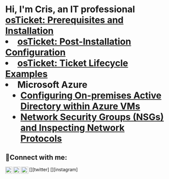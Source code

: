 <h1>Hi, I'm Cris, an IT professional <a href="https://linkedin.com/in/cris-flory>IT Professional</a>☺</h1>

<h2>👨‍💻 Information Technology Projects:</h2>

- <b>osTicket (Help Desk Ticketing System)</b>
  - [osTicket: Prerequisites and Installation](https://github.com/crisflory/osticket-prereqs)
  - [osTicket: Post-Installation Configuration](https://github.com/crisflory/post-install-config)
  - [osTicket: Ticket Lifecycle Examples](https://github.com/crisflory/ticket-lifecycle)
- <b>Microsoft Azure</b>
  - [Configuring On-premises Active Directory within Azure VMs](https://github.com/crisflory/configure-ad)
  - [Network Security Groups (NSGs) and Inspecting Network Protocols](https://github.com/crisflory/azure-network-protocols)

<h2>🤳Connect with me:</h2>

[<img align="left" alt="Josh | Twitter" width="22px" src="https://cdn.jsdelivr.net/npm/simple-icons@v3/icons/twitter.svg" />][twitter]
[<img align="left" alt="Josh | LinkedIn" width="22px" src="https://cdn.jsdelivr.net/npm/simple-icons@v3/icons/linkedin.svg" />][linkedin]
[<img align="left" alt="Josh | Instagram" width="22px" src="https://cdn.jsdelivr.net/npm/simple-icons@v3/icons/instagram.svg" />][instagram]



[linkedin]: https://linkedin.com/in/cris-flory
